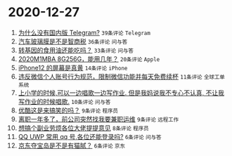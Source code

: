 # 2020-12-27

1. [为什么没有国内版 Telegram?](https://www.v2ex.com/t/739339) ``39条评论`` ``Telegram``
1. [汽车玻璃膜是不是智商税](https://www.v2ex.com/t/739315) ``36条评论`` ``问与答``
1. [转基因的食用油还能吃吗？](https://www.v2ex.com/t/739322) ``33条评论`` ``问与答``
1. [2020M1MBA 8G256G，能用几年？](https://www.v2ex.com/t/739309) ``20条评论`` ``Apple``
1. [iPhone12 的屏幕是真黄](https://www.v2ex.com/t/739318) ``14条评论`` ``iPhone``
1. [违反微信个人账号行为规范，限制微信功能并每天免费续杯](https://www.v2ex.com/t/739313) ``11条评论`` ``全球工单系统``
1. [上小学的时候,可以一边唱歌一边写作业. 但是我妈说我不专心不认真, 不让我写作业的时候唱歌.](https://www.v2ex.com/t/739320) ``10条评论`` ``问与答``
1. [优酷这是来搞笑的吗？](https://www.v2ex.com/t/739352) ``9条评论`` ``程序员``
1. [离职一年多了，前公司突然找我要兼职运维](https://www.v2ex.com/t/739341) ``9条评论`` ``远程工作``
1. [想搞个副业劳烦各位大佬提提意见](https://www.v2ex.com/t/739308) ``8条评论`` ``程序员``
1. [QQ UWP 常用 qq 号,各位还能登录吗?](https://www.v2ex.com/t/739326) ``6条评论`` ``问与答``
1. [京东夺宝岛是不是有猫腻？](https://www.v2ex.com/t/739312) ``6条评论`` ``京东``
